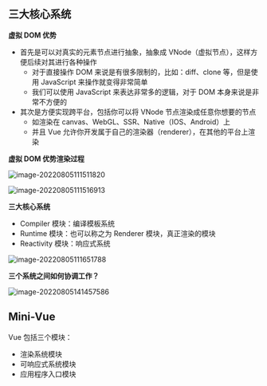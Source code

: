 ## 三大核心系统

**虚拟 DOM 优势**

- 首先是可以对真实的元素节点进行抽象，抽象成 VNode（虚拟节点），这样方便后续对其进行各种操作
  - 对于直接操作 DOM 来说是有很多限制的，比如：diff、clone 等，但是使用 JavaScript 来操作就变得非常简单
  - 我们可以使用 JavaScript 来表达非常多的逻辑，对于 DOM 本身来说是非常不方便的
- 其次是方便实现跨平台，包括你可以将 VNode 节点渲染成任意你想要的节点
  - 如渲染在 canvas、WebGL、SSR、Native（IOS、Android）上
  - 并且 Vue 允许你开发属于自己的渲染器（renderer），在其他的平台上渲染

**虚拟 DOM 优势渲染过程**

![image-20220805111511820](E:\learn\lagouBigFront\md\Vue3\img\image-20220805111511820.png)

![image-20220805111516913](E:\learn\lagouBigFront\md\Vue3\img\image-20220805111516913.png)

**三大核心系统**

- Compiler 模块：编译模板系统
- Runtime 模块：也可以称之为 Renderer 模块，真正渲染的模块
- Reactivity 模块：响应式系统

![image-20220805111651788](E:\learn\lagouBigFront\md\Vue3\img\image-20220805111651788.png)

**三个系统之间如何协调工作？**

![image-20220805141457586](E:\learn\lagouBigFront\md\Vue3\img\image-20220805141457586.png)

## Mini-Vue

Vue 包括三个模块：

- 渲染系统模块
- 可响应式系统模块
- 应用程序入口模块